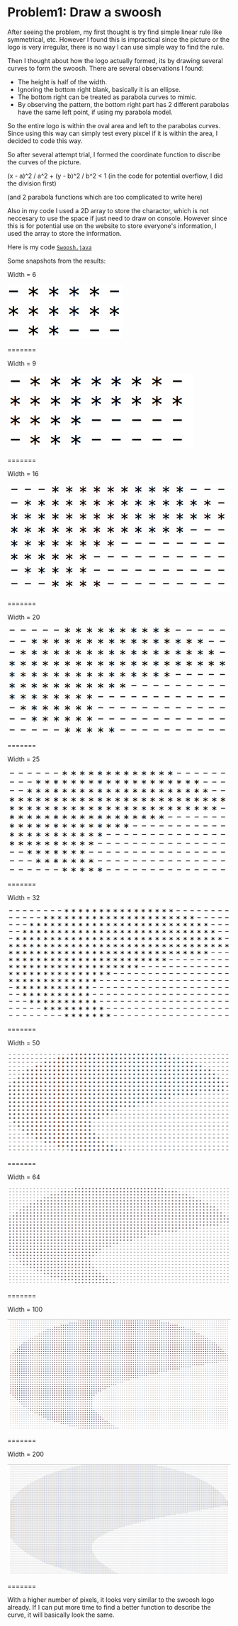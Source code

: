 Problem1: Draw a swoosh
========

After seeing the problem, my first thought is try find simple linear rule like symmetrical, etc. 
However I found this is impractical since the picture or the logo is very irregular, there is no way I can use simple 
way to find the rule.

Then I thought about how the logo actually formed, its by drawing several curves to form the swoosh.
There are several observations I found:
* The height is half of the width.
* Ignoring the bottom right blank, basically it is an ellipse.
* The bottom right can be treated as parabola curves to mimic.
* By observing the pattern, the bottom right part has 2 different parabolas have the same left point, if using my parabola model.

So the entire logo is within the oval area and left to the parabolas curves.
Since using this way can simply test every pixcel if it is within the area, I decided to code this way.

So after several attempt trial, I formed the coordinate function to discribe the curves of the picture.

(x - a)^2 / a^2  + (y - b)^2 / b^2 < 1  (in the code for potential overflow, I did the division first)

(and 2 parabola functions which are too complicated to write here)

Also in my code I used a 2D array to store the charactor, which is not neccesary to use the space if just need to draw on console. 
However since this is for potential use on the website to store everyone's information, I used the array to store the information.

Here is my code [```Swoosh.java```](https://github.com/southpenguin/SHouse/blob/master/Problem1/Swoosh.java)

Some snapshots from the results:

Width = 6

![Width = 6](https://github.com/southpenguin/SHouse/blob/master/Problem1/Snapshot/6.png?raw=true)


=======

Width = 9

![Width = 9](https://github.com/southpenguin/SHouse/blob/master/Problem1/Snapshot/9.png?raw=true)


=======

Width = 16

![Width = 16](https://github.com/southpenguin/SHouse/blob/master/Problem1/Snapshot/16.png?raw=true)

=======

Width = 20

![Width = 20](https://github.com/southpenguin/SHouse/blob/master/Problem1/Snapshot/20.png?raw=true)

=======

Width = 25

![Width = 25](https://github.com/southpenguin/SHouse/blob/master/Problem1/Snapshot/25.png?raw=true)

=======

Width = 32

![Width = 32](https://github.com/southpenguin/SHouse/blob/master/Problem1/Snapshot/32.png?raw=true)

=======

Width = 50

![Width = 50](https://github.com/southpenguin/SHouse/blob/master/Problem1/Snapshot/50.png?raw=true)

=======

Width = 64

![Width = 64](https://github.com/southpenguin/SHouse/blob/master/Problem1/Snapshot/64.png?raw=true)

=======

Width = 100

![Width = 100](https://github.com/southpenguin/SHouse/blob/master/Problem1/Snapshot/100.png?raw=true)

=======

Width = 200

![Width = 200](https://github.com/southpenguin/SHouse/blob/master/Problem1/Snapshot/200.png?raw=true)

=======

With a higher number of pixels, it looks very similar to the swoosh logo already. 
If I can put more time to find a better function to describe the curve, it will basically look the same.
